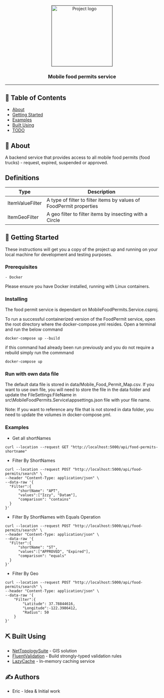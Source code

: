 <p align="center">
  <a href="" rel="noopener">
 <img width=200px height=200px src="https://i.imgur.com/6wj0hh6.jpg" alt="Project logo"></a>
</p>

<h3 align="center">Mobile food permits service</h3>

---


## 📝 Table of Contents

- [About](#about)
- [Getting Started](#getting_started)
- [Examples](#example)
- [Built Using](#built_using)
- [TODO](./TODO.md)

## 🧐 About <a name = "about"></a>
 A backend service that provides access to all mobile food permits (food trucks) - request, expired, suspended or approved.


## Definitions
|Type            | Description                                                         |
|----------------|---------------------------------------------------------------------|
|ItemValueFilter | A type of filter to filter items by values of FoodPermit properties |
|ItemGeoFilter   | A geo filter to filter items by insecting with a Circle             |

## 🏁 Getting Started <a name = "getting_started"></a>

These instructions will get you a copy of the project up and running on your local machine for development and testing purposes. 

### Prerequisites

```
- Docker
```
Please ensure you have Docker installed, running with Linux containers.

### Installing

The food permit service is dependant on MobileFoodPermits.Service.csproj.

To run a successful containerized version of the FoodPermit service, open the root directory where the docker-compose.yml resides. Open a terminal and run the below command

```
docker-compose up --build
```

if this command had already been run previously and you do not require a rebuild simply run the commmand

```
docker-compose up
```

### Run with own data file

The default data file is stored in data/Mobile_Food_Permit_Map.csv. If you want to use own file, you will need to store the file in the data folder and update the FileSettings:FileName in src\MobileFoodPermits.Service\appsettings.json file with your file name. 

Note: If you want to reference any file that is not stored in data folder, you need to update the volumes in docker-compose.yml.

### Examples <a name = "example"></a>

- Get all shortNames

```
curl --location --request GET "http://localhost:5000/api/food-permits-shortname"
```

- Filter By ShortNames
```
curl --location --request POST "http://localhost:5000/api/food-permits/search" \
--header "Content-Type: application/json" \
--data-raw '{
  "Filter":{
      "shortName": "APT",
      "values":["Izzy", "Datam"],
      "comparison": "contains"
  }
}'
```

- Filter By ShortNames with Equals Operation
```
curl --location --request POST "http://localhost:5000/api/food-permits/search" \
--header "Content-Type: application/json" \
--data-raw '{
  "Filter":{
      "shortName": "ST",
      "values":["APPROVED", "Expired"],
      "comparison": "equals"
  }
}'
```

- Filter By Geo

```
curl --location --request POST "http://localhost:5000/api/food-permits/search" \
--header "Content-Type: application/json" \
--data-raw '{
    "Filter":{
        "Latitude": 37.78844616,
        "Longitude":-122.3986412,
        "Radius": 50
    }
}'
```

## ⛏️ Built Using <a name = "built_using"></a>

- [NetTopologySuite](https://github.com/NetTopologySuite/NetTopologySuite) - GIS solution
- [FluentValidation](https://fluentvalidation.net/) - Build strongly-typed validation rules
- [LazyCache](https://github.com/alastairtree/LazyCache) -  In-memory caching service

## ✍️ Authors <a name = "authors"></a>

- Eric - Idea & Initial work